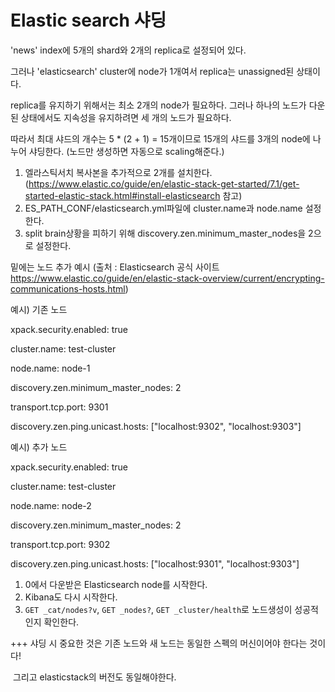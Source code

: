 # Elastic search 샤딩



'news' index에 5개의 shard와 2개의 replica로 설정되어 있다.

그러나 'elasticsearch' cluster에 node가 1개여서 replica는 unassigned된 상태이다.



replica를 유지하기 위해서는 최소 2개의 node가 필요하다. 그러나 하나의 노드가 다운된 상태에서도 지속성을 유지하려면 세 개의 노드가 필요하다.

따라서 최대 샤드의 개수는 5 * (2 + 1) = 15개이므로 15개의 샤드를 3개의 node에 나누어 샤딩한다. (노드만 생성하면 자동으로 scaling해준다.)



1. 엘라스틱서치 복사본을 추가적으로 2개를 설치한다. (<https://www.elastic.co/guide/en/elastic-stack-get-started/7.1/get-started-elastic-stack.html#install-elasticsearch> 참고)
2. ES_PATH_CONF/elasticsearch.yml파일에 cluster.name과 node.name 설정한다.
3. split brain상황을 피하기 위해 discovery.zen.minimum_master_nodes을 2으로 설정한다.



밑에는 노드 추가 예시 (출처 : Elasticsearch 공식 사이트 <https://www.elastic.co/guide/en/elastic-stack-overview/current/encrypting-communications-hosts.html>)



예시) 기존 노드

xpack.security.enabled: true

cluster.name: test-cluster

node.name: node-1

discovery.zen.minimum_master_nodes: 2

transport.tcp.port: 9301

discovery.zen.ping.unicast.hosts: ["localhost:9302", "localhost:9303"]



예시) 추가 노드

xpack.security.enabled: true

cluster.name: test-cluster

node.name: node-2

discovery.zen.minimum_master_nodes: 2

transport.tcp.port: 9302

discovery.zen.ping.unicast.hosts: ["localhost:9301", "localhost:9303"]



1. 0에서 다운받은 Elasticsearch node를 시작한다.
2. Kibana도 다시 시작한다.
3. `GET _cat/nodes?v`, `GET _nodes?`, `GET _cluster/health`로 노드생성이 성공적인지 확인한다.



+++ 샤딩 시 중요한 것은 기존 노드와 새 노드는 동일한 스펙의 머신이어야 한다는 것이다!

​		그리고 elasticstack의 버전도 동일해야한다.